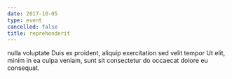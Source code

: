 ```yaml
---
date: 2017-10-05
type: event
cancelled: false
title: reprehenderit
---
```

nulla voluptate Duis ex proident, aliquip exercitation sed velit tempor Ut elit, minim in ea culpa veniam, sunt sit consectetur do occaecat dolore eu consequat.